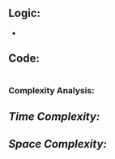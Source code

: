 ## **Logic:**

-  


## **Code:**

```cpp

```

### **Complexity Analysis:**

***Time Complexity:***
- 

***Space Complexity:***
- 
